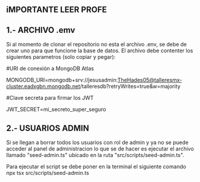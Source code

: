 
## iMPORTANTE LEER PROFE

## 1.- ARCHIVO .emv
Si al momento de clonar el repositorio no esta el archivo .env, se debe de crear uno para que funcione la base de datos. El archivo debe contenter los siguientes parametros (solo copiar y pegar):

#URI de conexión a MongoDB Atlas

MONGODB_URI=mongodb+srv://jesusadmin:TheHades05@talleresmx-cluster.eadxgbn.mongodb.net/talleresdb?retryWrites=true&w=majority

#Clave secreta para firmar los JWT

JWT_SECRET=mi_secreto_super_seguro

## 2.- USUARIOS ADMIN
Si se llegan a borrar todos los usuarios con rol de admin y ya no se puede acceder al panel de administracion lo que se de hacer es ejecutar el archivo llamado "seed-admin.ts" ubicado en la ruta "src/scripts/seed-admin.ts".

Para ejecutar el script se debe poner en la terminal el siguiente comando npx tsx src/scripts/seed-admin.ts